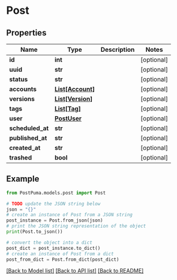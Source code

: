 # Post


## Properties

Name | Type | Description | Notes
------------ | ------------- | ------------- | -------------
**id** | **int** |  | [optional] 
**uuid** | **str** |  | [optional] 
**status** | **str** |  | [optional] 
**accounts** | [**List[Account]**](Account.md) |  | [optional] 
**versions** | [**List[Version]**](Version.md) |  | [optional] 
**tags** | [**List[Tag]**](Tag.md) |  | [optional] 
**user** | [**PostUser**](PostUser.md) |  | [optional] 
**scheduled_at** | **str** |  | [optional] 
**published_at** | **str** |  | [optional] 
**created_at** | **str** |  | [optional] 
**trashed** | **bool** |  | [optional] 

## Example

```python
from PostPuma.models.post import Post

# TODO update the JSON string below
json = "{}"
# create an instance of Post from a JSON string
post_instance = Post.from_json(json)
# print the JSON string representation of the object
print(Post.to_json())

# convert the object into a dict
post_dict = post_instance.to_dict()
# create an instance of Post from a dict
post_from_dict = Post.from_dict(post_dict)
```
[[Back to Model list]](../README.md#documentation-for-models) [[Back to API list]](../README.md#documentation-for-api-endpoints) [[Back to README]](../README.md)


